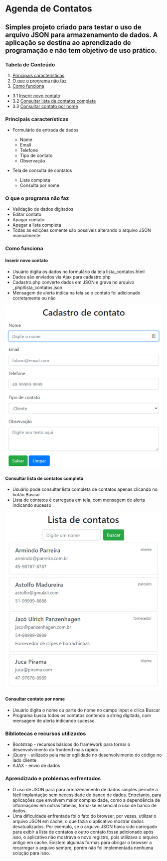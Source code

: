 # Agenda de Contatos
## Simples projeto criado para testar o uso de arquivo JSON para armazenamento de dados. A aplicação se destina ao aprendizado de programação e não tem objetivo de uso prático.

### Tabela de Conteúdo
1. [Principais características](#Principais-características)
2. [O que o programa não faz](#O-que-o-programa-não-faz)
3. [Como funciona](#Como-funciona)
  * 3.1 [Inserir novo contato](#Inserir-novo-contato)
  * 3.2 [Consultar lista de contatos completa](#Consultar-lista-de-contatos-completa)
  * 3.3 [Consultar contato por nome](#Consultar-contato-por-nome)

### Principais características
* Formulário de entrada de dados
  * Nome
  * Email
  * Telefone
  * Tipo de contato
  * Observação

* Tela de consulta de contatos
  * Lista completa
  * Consulta por nome

### O que o programa não faz
* Validação de dados digitados
* Editar contato
* Apagar contato
* Apagar a lista completa
* Todas as edições somente são possíveis alterando o arquivo JSON manualmente

### Como funciona
#### Inserir novo contato
  * Usuário digita os dados no formulário da tela lista_contatos.html
  * Dados são enviados via Ajax para cadastro.php
  * Cadastro.php converte dados em JSON e grava no arquivo _php/lista_contatos.json
  * Mensagem de alerta indica na tela se o contato foi adicionado corretamente ou não

![Cadastro de contato](/Imagens/tela_cadastro_contato.png)

#### Consultar lista de contatos completa
  * Usuário pode consultar lista completa de contatos apenas clicando no botão Buscar
  * Lista de contatos é carregada em tela, com mensagem de alerta indicando sucesso

![Consulta de contatos](/Imagens/tela_consulta_contatos.png)

#### Consultar contato por nome
  * Usuário digita o nome ou parte do nome no campo input e cllica Buscar
  * Programa busca todos os contatos contendo a string digitada, com mensagem de alerta indicando sucesso

### Bibliotecas e recursos utilizados
  * Bootstrap - recursos básicos do framework para tornar o desenvolvimento do frontend mais rápido
  * jQuery - utilizado pela maior agilidade no desenvolvimento do código no lado cliente
  * AJAX - envio de dados

### Aprendizado e problemas enfrentados
  * O uso de JSON para para armazenamento de dados simples permite a fácil implantação
  sem necessidade de banco de dados. Entretanto, para aplicações que envolvem maior complexidade, como
  a dependência de informações em outras tabelas, torna-se essencial o uso de banco de dados.
  * Uma dificuldade enfrentada foi o fato do browser, por vezes, utilizar o arquivo JSON em cache,
  o que fazia o aplicativo mostrar dados desatualizados. Por exemplo, se o arquivo JSON havia sido
  carregado para exibir a lista de contatos e outro contato fosse adicionado após isso, o aplicativo não mostrava o novo registro, pois utilizava o arquivo antigo em cache. Existem algumas formas para obrigar o browser a recarregar o arquivo sempre, porém não foi implementada nenhuma solução para isso.
